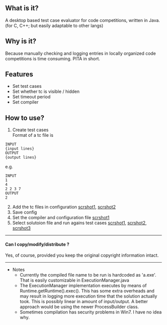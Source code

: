 What is it?
-----
A desktop based test case evaluator for code competitions, written in Java. (for C, C++; but easily adaptable to other langs)

Why is it?
------
Because manually checking and logging entries in locally organized code competitions is time consuming. PITA in short.

Features
--------
* Set test cases
* Set whether tc is visible / hidden
* Set timeout period
* Set compiler

How to use?
--------
1. Create test cases  
Format of a tc file is 
```
INPUT
{input lines}
OUTPUT
{output lines}
```
e.g.  
```
INPUT
1
4
2 2 3 7
OUTPUT
2
```
2. Add the tc files in configuration
[scrshot1](https://raw.githubusercontent.com/0pointr/CodeEvaluator/master/ScrShots/2016-08-30%2021_58_57-Configuration.png),
[scrshot2](https://raw.githubusercontent.com/0pointr/CodeEvaluator/master/ScrShots/2016-08-30%2021_59_53-Configuration.png)
3. Save config
4. Set the compiler and configuration file
[scrshot1](https://github.com/0pointr/CodeEvaluator/blob/master/ScrShots/2016-08-30%2022_00_29-Configuration.png)
5. Select solutoion file and run agains test cases
[scrshot1](https://raw.githubusercontent.com/0pointr/CodeEvaluator/master/ScrShots/2016-08-30%2022_01_21-CodeCombat%20Code%20Evaluator.png),
[scrshot2](https://raw.githubusercontent.com/0pointr/CodeEvaluator/master/ScrShots/2016-08-30%2022_04_07-CodeCombat%20Code%20Evaluator.png),
[scrshot3](https://raw.githubusercontent.com/0pointr/CodeEvaluator/master/ScrShots/2016-08-30%2022_04_59-CodeCombat%20Code%20Evaluator.png)

---
#### Can I copy/modify/distribute ?
Yes, of course, provided you keep the original copyright information intact.  

___
* Notes
  * Currently the compiled file name to be run is hardcoded as 'a.exe'. That is easily customizable in ExecutionManager.java
  * The ExecutionManager implementation executes by means of Runtime.getRuntime().exec(). This has some extra overheads and may result in logging more execution time that the solution actually took. This is possibly linear in amount of input/output. A better approach would be using the newer ProcessBuilder class.
  * Sometimes compilation has security problems in Win7. I have no idea why.
